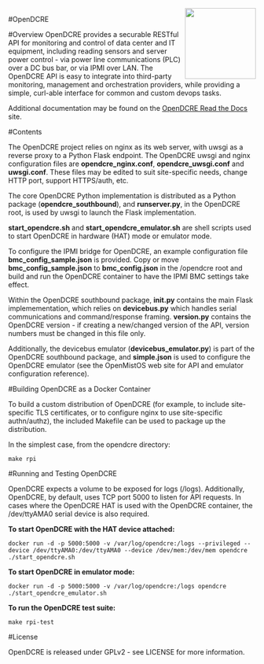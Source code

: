 <img src="http://www.vapor.io/wp-content/uploads/2015/11/openDCRElogo.png" width=144 height=144 align=right>

#OpenDCRE

#Overview
OpenDCRE provides a securable RESTful API for monitoring and control of data center and IT equipment, including reading sensors and server power control - via power line communications (PLC) over a DC bus bar, or via IPMI over LAN.  The OpenDCRE API is easy to integrate into third-party monitoring, management and orchestration providers, while providing a simple, curl-able interface for common and custom devops tasks.

Additional documentation may be found on the <a href="http://opendcre.com">OpenDCRE Read the Docs</a> site.

#Contents

The OpenDCRE project relies on nginx as its web server, with uwsgi as a reverse proxy to a Python Flask endpoint.  The OpenDCRE uwsgi and nginx configuration files are <b>opendcre_nginx.conf</b>, <b>opendcre_uwsgi.conf</b> and <b>uwsgi.conf</b>.  These files may be edited to suit site-specific needs, change HTTP port, support HTTPS/auth, etc.

The core OpenDCRE Python implementation is distributed as a Python package (<b>opendcre_southbound</b>), and <b>runserver.py</b>, in the OpenDCRE root, is used by uwsgi to launch the Flask implementation.

<b>start_opendcre.sh</b> and <b>start_opendcre_emulator.sh</b> are shell scripts used to start OpenDCRE in hardware (HAT) mode or emulator mode.

To configure the IPMI bridge for OpenDCRE, an example configuration file <b>bmc_config_sample.json</b> is provided.  Copy or move <b>bmc_config_sample.json</b> to <b>bmc_config.json</b> in the /opendcre root and build and run the OpenDCRE container to have the IPMI BMC settings take effect.

Within the OpenDCRE southbound package, <b>__init__.py</b> contains the main Flask implemementation, which relies on <b>devicebus.py</b> which handles serial communications and command/response framing.  <b>version.py</b> contains the OpenDCRE version - if creating a new/changed version of the API, version numbers must be changed in this file only.

Additionally, the devicebus emulator (<b>devicebus_emulator.py</b>) is part of the OpenDCRE southbound package, and <b>simple.json</b> is used to configure the OpenDCRE emulator (see the OpenMistOS web site for API and emulator configuration reference).

#Building OpenDCRE as a Docker Container

To build a custom distribution of OpenDCRE (for example, to include site-specific TLS certificates, or to configure nginx to use site-specific authn/authz), the included Makefile can be used to package up the distribution.

In the simplest case, from the opendcre directory:

```
make rpi
```

#Running and Testing OpenDCRE

OpenDCRE expects a volume to be exposed for logs (/logs).  Additionally, OpenDCRE, by default, uses TCP port 5000 to listen for API requests.  In cases where the OpenDCRE HAT is used with the OpenDCRE container, the /dev/ttyAMA0 serial device is also required.

<b>To start OpenDCRE with the HAT device attached:</b>

```
docker run -d -p 5000:5000 -v /var/log/opendcre:/logs --privileged --device /dev/ttyAMA0:/dev/ttyAMA0 --device /dev/mem:/dev/mem opendcre ./start_opendcre.sh
```

<b>To start OpenDCRE in emulator mode:</b>

```
docker run -d -p 5000:5000 -v /var/log/opendcre:/logs opendcre ./start_opendcre_emulator.sh
```

<b>To run the OpenDCRE test suite:</b>

```
make rpi-test
```

#License

OpenDCRE is released under GPLv2 - see LICENSE for more information.
